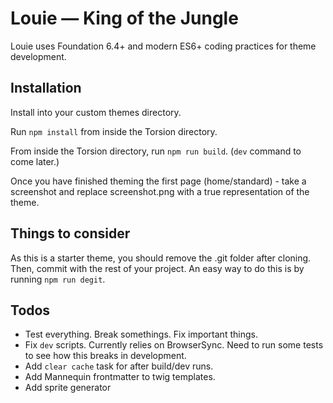 # Louie — King of the Jungle

Louie uses Foundation 6.4+ and modern ES6+ coding practices for theme development.

## Installation

Install into your custom themes directory.

Run `npm install` from inside the Torsion directory.

From inside the Torsion directory, run `npm run build`. (`dev` command to come later.)

Once you have finished theming the first page (home/standard) - take a screenshot and replace screenshot.png with a true representation of the theme.

## Things to consider

As this is a starter theme, you should remove the .git folder after cloning. Then, commit with the rest of your project. An easy way to do this is by running `npm run degit`.

## Todos

- Test everything. Break somethings. Fix important things.
- Fix `dev` scripts. Currently relies on BrowserSync. Need to run some tests to see how this breaks in development.
- Add `clear cache` task for after build/dev runs.
- Add Mannequin frontmatter to twig templates.
- Add sprite generator
